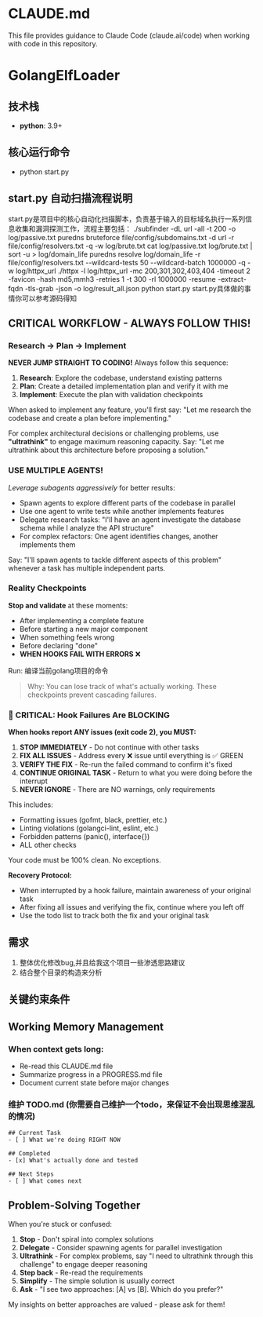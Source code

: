 # CLAUDE.md

This file provides guidance to Claude Code (claude.ai/code) when working with code in this repository.

# GolangElfLoader

## 技术栈
- **python**: 3.9+

## 核心运行命令
- python start.py
## start.py 自动扫描流程说明
start.py是项目中的核心自动化扫描脚本，负责基于输入的目标域名执行一系列信息收集和漏洞探测工作，流程主要包括：
./subfinder -dL url -all -t 200 -o log/passive.txt
puredns bruteforce file/config/subdomains.txt -d url -r file/config/resolvers.txt -q -w log/brute.txt
cat log/passive.txt log/brute.txt | sort -u > log/domain_life
puredns resolve log/domain_life -r file/config/resolvers.txt --wildcard-tests 50 --wildcard-batch 1000000 -q -w log/httpx_url
./httpx -l log/httpx_url -mc 200,301,302,403,404 -timeout 2 -favicon -hash md5,mmh3 -retries 1 -t 300 -rl 1000000 -resume -extract-fqdn -tls-grab -json -o log/result_all.json
python start.py
start.py具体做的事情你可以参考源码得知

## CRITICAL WORKFLOW - ALWAYS FOLLOW THIS!

### Research → Plan → Implement
**NEVER JUMP STRAIGHT TO CODING!** Always follow this sequence:
1. **Research**: Explore the codebase, understand existing patterns
2. **Plan**: Create a detailed implementation plan and verify it with me
3. **Implement**: Execute the plan with validation checkpoints

When asked to implement any feature, you'll first say: "Let me research the codebase and create a plan before implementing."

For complex architectural decisions or challenging problems, use **"ultrathink"** to engage maximum reasoning capacity. Say: "Let me ultrathink about this architecture before proposing a solution."

### USE MULTIPLE AGENTS!
*Leverage subagents aggressively* for better results:

* Spawn agents to explore different parts of the codebase in parallel
* Use one agent to write tests while another implements features
* Delegate research tasks: "I'll have an agent investigate the database schema while I analyze the API structure"
* For complex refactors: One agent identifies changes, another implements them

Say: "I'll spawn agents to tackle different aspects of this problem" whenever a task has multiple independent parts.

### Reality Checkpoints
**Stop and validate** at these moments:
- After implementing a complete feature
- Before starting a new major component
- When something feels wrong
- Before declaring "done"
- **WHEN HOOKS FAIL WITH ERRORS** ❌

Run: 编译当前golang项目的命令

> Why: You can lose track of what's actually working. These checkpoints prevent cascading failures.

### 🚨 CRITICAL: Hook Failures Are BLOCKING
**When hooks report ANY issues (exit code 2), you MUST:**
1. **STOP IMMEDIATELY** - Do not continue with other tasks
2. **FIX ALL ISSUES** - Address every ❌ issue until everything is ✅ GREEN
3. **VERIFY THE FIX** - Re-run the failed command to confirm it's fixed
4. **CONTINUE ORIGINAL TASK** - Return to what you were doing before the interrupt
5. **NEVER IGNORE** - There are NO warnings, only requirements

This includes:
- Formatting issues (gofmt, black, prettier, etc.)
- Linting violations (golangci-lint, eslint, etc.)
- Forbidden patterns (panic(), interface{})
- ALL other checks

Your code must be 100% clean. No exceptions.

**Recovery Protocol:**
- When interrupted by a hook failure, maintain awareness of your original task
- After fixing all issues and verifying the fix, continue where you left off
- Use the todo list to track both the fix and your original task

## 需求
1. 整体优化修改bug,并且给我这个项目一些渗透思路建议
2. 结合整个目录的构造来分析


## 关键约束条件


## Working Memory Management

### When context gets long:
- Re-read this CLAUDE.md file
- Summarize progress in a PROGRESS.md file
- Document current state before major changes

### 维护 TODO.md (你需要自己维护一个todo，来保证不会出现思维混乱的情况)

```
## Current Task
- [ ] What we're doing RIGHT NOW

## Completed  
- [x] What's actually done and tested

## Next Steps
- [ ] What comes next
```

## Problem-Solving Together

When you're stuck or confused:
1. **Stop** - Don't spiral into complex solutions
2. **Delegate** - Consider spawning agents for parallel investigation
3. **Ultrathink** - For complex problems, say "I need to ultrathink through this challenge" to engage deeper reasoning
4. **Step back** - Re-read the requirements
5. **Simplify** - The simple solution is usually correct
6. **Ask** - "I see two approaches: [A] vs [B]. Which do you prefer?"

My insights on better approaches are valued - please ask for them!
